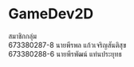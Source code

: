 # GameDev2D

สมาชิกกลุ่ม  
673380287-8 นายพีรพล แก้วเจริญสันติสุข  
673380288-6 นายพีรพัฒน์ แท่นประยุทธ  
